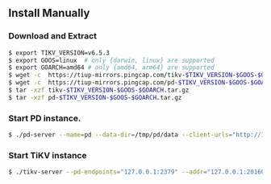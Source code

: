
## Install Manually

### Download and Extract
```bash
$ export TIKV_VERSION=v6.5.3
$ export GOOS=linux  # only {darwin, linux} are supported
$ export GOARCH=amd64 # only {amd64, arm64} are supported
$ wget -c  https://tiup-mirrors.pingcap.com/tikv-$TIKV_VERSION-$GOOS-$GOARCH.tar.gz
$ wget -c  https://tiup-mirrors.pingcap.com/pd-$TIKV_VERSION-$GOOS-$GOARCH.tar.gz
$ tar -xzf tikv-$TIKV_VERSION-$GOOS-$GOARCH.tar.gz
$ tar -xzf pd-$TIKV_VERSION-$GOOS-$GOARCH.tar.gz
```

### Start PD instance.

```bash
$ ./pd-server --name=pd --data-dir=/tmp/pd/data --client-urls="http://127.0.0.1:2379" --peer-urls="http://127.0.0.1:2380" --initial-cluster="pd=http://127.0.0.1:2380" --log-file=/tmp/pd/log/pd.log
```

### Start TiKV instance

```bash
$ ./tikv-server --pd-endpoints="127.0.0.1:2379" --addr="127.0.0.1:20160" --data-dir=/tmp/tikv/data --log-file=/tmp/tikv/log/tikv.log
```